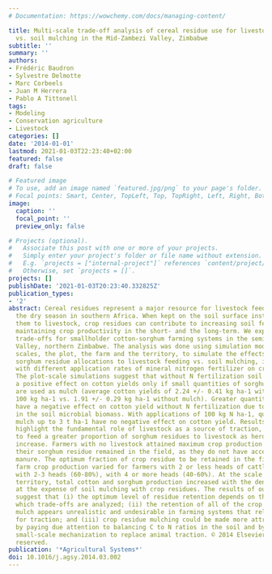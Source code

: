 ```yaml
---
# Documentation: https://wowchemy.com/docs/managing-content/

title: Multi-scale trade-off analysis of cereal residue use for livestock feeding
  vs. soil mulching in the Mid-Zambezi Valley, Zimbabwe
subtitle: ''
summary: ''
authors:
- Frédéric Baudron
- Sylvestre Delmotte
- Marc Corbeels
- Juan M Herrera
- Pablo A Tittonell
tags:
- Modeling
- Conservation agriculture
- Livestock
categories: []
date: '2014-01-01'
lastmod: 2021-01-03T22:23:40+02:00
featured: false
draft: false

# Featured image
# To use, add an image named `featured.jpg/png` to your page's folder.
# Focal points: Smart, Center, TopLeft, Top, TopRight, Left, Right, BottomLeft, Bottom, BottomRight.
image:
  caption: ''
  focal_point: ''
  preview_only: false

# Projects (optional).
#   Associate this post with one or more of your projects.
#   Simply enter your project's folder or file name without extension.
#   E.g. `projects = ["internal-project"]` references `content/project/deep-learning/index.md`.
#   Otherwise, set `projects = []`.
projects: []
publishDate: '2021-01-03T20:23:40.332825Z'
publication_types:
- '2'
abstract: Cereal residues represent a major resource for livestock feeding during
  the dry season in southern Africa. When kept on the soil surface instead of feeding
  them to livestock, crop residues can contribute to increasing soil fertility and
  maintaining crop productivity in the short- and the long-term. We explored these
  trade-offs for smallholder cotton-sorghum farming systems in the semi-arid Zambezi
  Valley, northern Zimbabwe. The analysis was done using simulation models at three
  scales, the plot, the farm and the territory, to simulate the effects of different
  sorghum residue allocations to livestock feeding vs. soil mulching, in combination
  with different application rates of mineral nitrogen fertilizer on crop productivity.
  The plot-scale simulations suggest that without N fertilization soil mulching has
  a positive effect on cotton yields only if small quantities of sorghum residues
  are used as mulch (average cotton yields of 2.24 +/- 0.41 kg ha-1 with a mulch of
  100 kg ha-1 vs. 1.91 +/- 0.29 kg ha-1 without mulch). Greater quantities of mulch
  have a negative effect on cotton yield without N fertilization due to N immobilization
  in the soil microbial biomass. With applications of 100 kg N ha-1, quantities of
  mulch up to 3 t ha-1 have no negative effect on cotton yield. Results at farm-scale
  highlight the fundamental role of livestock as a source of traction, and the need
  to feed a greater proportion of sorghum residues to livestock as herd and farm sizes
  increase. Farmers with no livestock attained maximum crop production when 100% of
  their sorghum residue remained in the field, as they do not have access to cattle
  manure. The optimum fraction of crop residue to be retained in the fields for maximum
  farm crop production varied for farmers with 2 or less heads of cattle (80% retention),
  with 2-3 heads (60-80%), with 4 or more heads (40-60%). At the scale of the entire
  territory, total cotton and sorghum production increased with the density of cattle,
  at the expense of soil mulching with crop residues. The results of our simulations
  suggest that (i) the optimum level of residue retention depends on the scale at
  which trade-offs are analyzed; (ii) the retention of all of the crop residue as
  mulch appears unrealistic and undesirable in farming systems that rely on livestock
  for traction; and (iii) crop residue mulching could be made more attractive to farmers
  by paying due attention to balancing C to N ratios in the soil and by promoting
  small-scale mechanization to replace animal traction. © 2014 Elsevier Ltd. All rights
  reserved.
publication: '*Agricultural Systems*'
doi: 10.1016/j.agsy.2014.03.002
---
```

